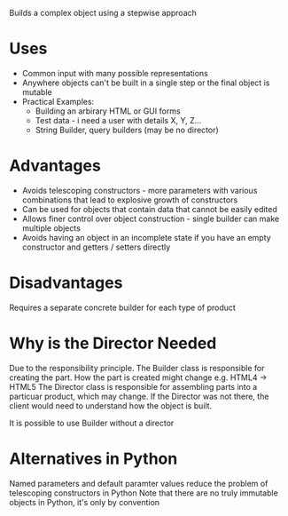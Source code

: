 Builds a complex object using a stepwise approach

# Uses

* Common input with many possible representations
* Anywhere objects can't be built in a single step or the final object is mutable
* Practical Examples:
  - Building an arbirary HTML or GUI forms
  - Test data - i need a user with details X, Y, Z...
  - String Builder, query builders (may be no director)

# Advantages

* Avoids telescoping constructors - more parameters with various combinations that lead to explosive growth of constructors
* Can be used for objects that contain data that cannot be easily edited
* Allows finer control over object construction - single builder can make multiple objects
* Avoids having an object in an incomplete state if you have an empty constructor and getters / setters directly

# Disadvantages

Requires a separate concrete builder for each type of product

# Why is the Director Needed

Due to the responsibility principle.
The Builder class is responsible for creating the part. How the part is created might change e.g. HTML4 -> HTML5
The Director class is responsible for assembling parts into a particuar product, which may change.
If the Director was not there, the client would need to understand how the object is built.

It is possible to use Builder without a director

# Alternatives in Python

Named parameters and default paramter values reduce the problem of telescoping constructors in Python
Note that there are no truly immutable objects in Python, it's only by convention